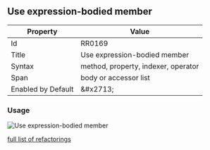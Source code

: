 ## Use expression\-bodied member

| Property | Value |
| -------- | ----- |
| Id | RR0169 |
| Title | Use expression\-bodied member |
| Syntax | method, property, indexer, operator |
| Span | body or accessor list |
| Enabled by Default | &\#x2713; |

### Usage

![Use expression\-bodied member](../../images/refactorings/UseExpressionBodiedMember.png)

[full list of refactorings](Refactorings.md)